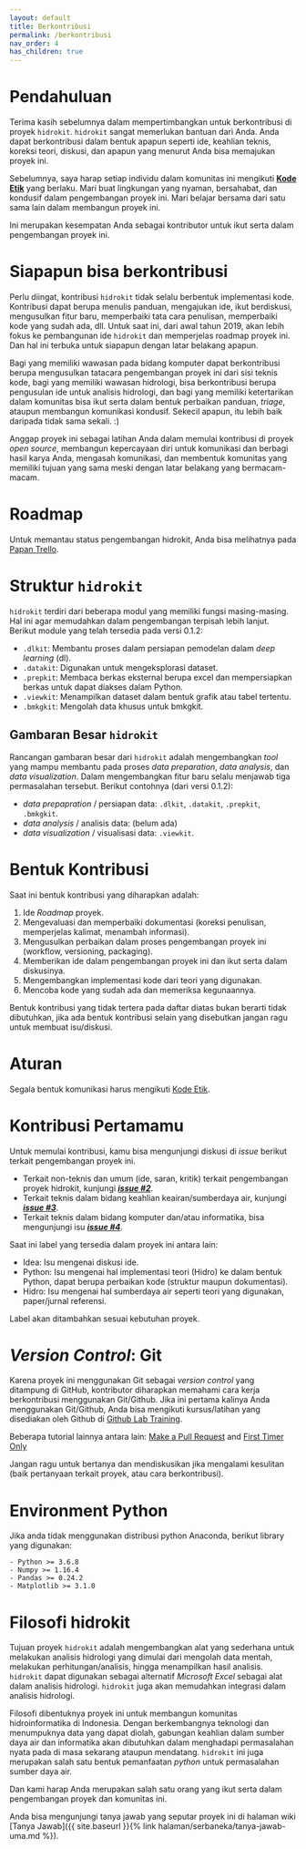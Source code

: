 ```yaml
---
layout: default
title: Berkontribusi
permalink: /berkontribusi
nav_order: 4
has_children: true
---
```


# Pendahuluan

Terima kasih sebelumnya dalam mempertimbangkan untuk berkontribusi di proyek `hidrokit`. `hidrokit` sangat memerlukan bantuan dari Anda. Anda dapat berkontribusi dalam bentuk apapun seperti ide, keahlian teknis, koreksi teori, diskusi, dan apapun yang menurut Anda bisa memajukan proyek ini.

Sebelumnya, saya harap setiap individu dalam komunitas ini mengikuti [**Kode Etik**](https://github.com/taruma/hidrokit/blob/master/CODE_OF_CONDUCT.md) yang berlaku. Mari buat lingkungan yang nyaman, bersahabat, dan kondusif dalam pengembangan proyek ini. Mari belajar bersama dari satu sama lain dalam membangun proyek ini. 

Ini merupakan kesempatan Anda sebagai kontributor untuk ikut serta dalam pengembangan proyek ini. 

# Siapapun bisa berkontribusi

Perlu diingat, kontribusi `hidrokit` tidak selalu berbentuk implementasi kode. Kontribusi dapat berupa menulis panduan, mengajukan ide, ikut berdiskusi, mengusulkan fitur baru, memperbaiki tata cara penulisan, memperbaiki kode yang sudah ada, dll. Untuk saat ini, dari awal tahun 2019, akan lebih fokus ke pembangunan ide `hidrokit` dan memperjelas roadmap proyek ini. Dan hal ini terbuka untuk siapapun dengan latar belakang apapun.

Bagi yang memiliki wawasan pada bidang komputer dapat berkontribusi berupa mengusulkan tatacara pengembangan proyek ini dari sisi teknis kode, bagi yang memiliki wawasan hidrologi, bisa berkontribusi berupa pengusulan ide untuk analisis hidrologi, dan bagi yang memiliki ketertarikan dalam komunitas bisa ikut serta dalam bentuk perbaikan panduan, *triage*, ataupun membangun komunikasi kondusif. Sekecil apapun, itu lebih baik daripada tidak sama sekali. :)

Anggap proyek ini sebagai latihan Anda dalam memulai kontribusi di proyek *open source*, membangun kepercayaan diri untuk komunikasi dan berbagi hasil karya Anda, mengasah komunikasi, dan membentuk komunitas yang memiliki tujuan yang sama meski dengan latar belakang yang bermacam-macam. 

# Roadmap

Untuk memantau status pengembangan hidrokit, Anda bisa melihatnya pada [Papan Trello](https://trello.com/b/Ii8Z5BRm/hidrokit-project).

# Struktur `hidrokit`

`hidrokit` terdiri dari beberapa modul yang memiliki fungsi masing-masing. Hal ini agar memudahkan dalam pengembangan terpisah lebih lanjut. Berikut module yang telah tersedia pada versi 0.1.2:
- `.dlkit`: Membantu proses dalam persiapan pemodelan dalam _deep learning_ (dl). 
- `.datakit`: Digunakan untuk mengeksplorasi dataset. 
- `.prepkit`: Membaca berkas eksternal berupa excel dan mempersiapkan berkas untuk dapat diakses dalam Python. 
- `.viewkit`: Menampilkan dataset dalam bentuk grafik atau tabel tertentu.
- `.bmkgkit`: Mengolah data khusus untuk bmkgkit. 

## Gambaran Besar `hidrokit`

Rancangan gambaran besar dari `hidrokit` adalah mengembangkan _tool_ yang mampu membantu pada proses _data preparation_, _data analysis_, dan _data visualization_. Dalam mengembangkan fitur baru selalu menjawab tiga permasalahan tersebut. Berikut contohnya (dari versi 0.1.2):

- _data prepapration_ / persiapan data: `.dlkit`, `.datakit`, `.prepkit`, `.bmkgkit`.
- _data analysis_ / analisis data: (belum ada)
- _data visualization_ / visualisasi data: `.viewkit`.

# Bentuk Kontribusi

Saat ini bentuk kontribusi yang diharapkan adalah:

1. Ide _Roadmap_ proyek.
2. Mengevaluasi dan memperbaiki dokumentasi (koreksi penulisan, memperjelas kalimat, menambah informasi).
3. Mengusulkan perbaikan dalam proses pengembangan proyek ini (workflow, versioning, packaging).
4. Memberikan ide dalam pengembangan proyek ini dan ikut serta dalam diskusinya.
5. Mengembangkan implementasi kode dari teori yang digunakan.
6. Mencoba kode yang sudah ada dan memeriksa kegunaannya.

Bentuk kontribusi yang tidak tertera pada daftar diatas bukan berarti tidak dibutuhkan, jika ada bentuk kontribusi selain yang disebutkan jangan ragu untuk membuat isu/diskusi. 

# Aturan

Segala bentuk komunikasi harus mengikuti [Kode Etik](https://github.com/taruma/hidrokit/blob/master/CODE_OF_CONDUCT.md).

# Kontribusi Pertamamu

Untuk memulai kontribusi, kamu bisa mengunjungi diskusi di *issue* berikut terkait pengembangan proyek ini.

- Terkait non-teknis dan umum (ide, saran, kritik) terkait pengembangan proyek hidrokit, kunjungi [***issue #2***](https://github.com/taruma/hidrokit/issues/2).
- Terkait teknis dalam bidang keahlian keairan/sumberdaya air, kunjungi [***issue #3***](https://github.com/taruma/hidrokit/issues/3).
- Terkait teknis dalam bidang komputer dan/atau informatika, bisa mengunjungi isu [***issue #4***](https://github.com/taruma/hidrokit/issues/4).

Saat ini label yang tersedia dalam proyek ini antara lain:

- Idea: Isu mengenai diskusi ide.
- Python: Isu mengenai hal implementasi teori (Hidro) ke dalam bentuk Python, dapat berupa perbaikan kode (struktur maupun dokumentasi).
- Hidro: Isu mengenai hal sumberdaya air seperti teori yang digunakan, paper/jurnal referensi.

Label akan ditambahkan sesuai kebutuhan proyek.

# *Version Control*: Git

Karena proyek ini menggunakan Git sebagai *version control* yang ditampung di GitHub, kontributor diharapkan memahami cara kerja berkontribusi menggunakan Git/Github. Jika ini pertama kalinya Anda menggunakan Git/Github, Anda bisa mengikuti kursus/latihan yang disediakan oleh Github di [Github Lab Training](https://lab.github.com/courses).

Beberapa tutorial lainnya antara lain: [Make a Pull Request](http://makeapullrequest.com/) and [First Timer Only](http://www.firsttimersonly.com/)

Jangan ragu untuk bertanya dan mendiskusikan jika mengalami kesulitan (baik pertanyaan terkait proyek, atau cara berkontribusi). 

# Environment Python

Jika anda tidak menggunakan distribusi python Anaconda, berikut library yang digunakan:
```
- Python >= 3.6.8
- Numpy >= 1.16.4
- Pandas >= 0.24.2
- Matplotlib >= 3.1.0
```

# Filosofi hidrokit

Tujuan proyek `hidrokit` adalah mengembangkan alat yang sederhana untuk melakukan analisis hidrologi yang dimulai dari mengolah data mentah, melakukan perhitungan/analisis, hingga menampilkan hasil analisis. `hidrokit` dapat digunakan sebagai alternatif *Microsoft Excel* sebagai alat dalam analisis hidrologi. `hidrokit` juga akan memudahkan integrasi dalam analisis hidrologi.

Filosofi dibentuknya proyek ini untuk membangun komunitas hidroinformatika di Indonesia. Dengan berkembangnya teknologi dan menumpuknya data yang dapat diolah, gabungan keahlian dalam sumber daya air dan informatika akan dibutuhkan dalam menghadapi permasalahan nyata pada di masa sekarang ataupun mendatang. `hidrokit` ini juga merupakan salah satu bentuk pemanfaatan *python* untuk permasalahan sumber daya air. 

Dan kami harap Anda merupakan salah satu orang yang ikut serta dalam pengembangan proyek dan komunitas ini.

Anda bisa mengunjungi tanya jawab yang seputar proyek ini di halaman wiki [Tanya Jawab]({{ site.baseurl }}{% link halaman/serbaneka/tanya-jawab-uma.md %}).
